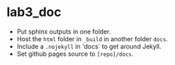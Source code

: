 # lab3_doc
- Put sphinx outputs in one folder.    
- Host the `html` folder in `_build` in another folder `docs`.
- Include a `.nojekyll` in 'docs` to get around Jekyll.
- Set github pages source to `[repo]/docs`.
